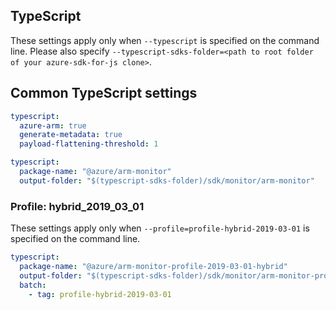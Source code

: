 ## TypeScript

These settings apply only when `--typescript` is specified on the command line.
Please also specify `--typescript-sdks-folder=<path to root folder of your azure-sdk-for-js clone>`.

## Common TypeScript settings

``` yaml $(typescript)
typescript:
  azure-arm: true
  generate-metadata: true
  payload-flattening-threshold: 1
```

``` yaml $(typescript) && !$(profile)
typescript:
  package-name: "@azure/arm-monitor"
  output-folder: "$(typescript-sdks-folder)/sdk/monitor/arm-monitor"
```

### Profile: hybrid_2019_03_01

These settings apply only when `--profile=profile-hybrid-2019-03-01` is specified on the command line.

``` yaml $(profile)=='profile-hybrid-2019-03-01'
typescript:
  package-name: "@azure/arm-monitor-profile-2019-03-01-hybrid"
  output-folder: "$(typescript-sdks-folder)/sdk/monitor/arm-monitor-profile-2019-03-01-hybrid"
  batch:
    - tag: profile-hybrid-2019-03-01
```
